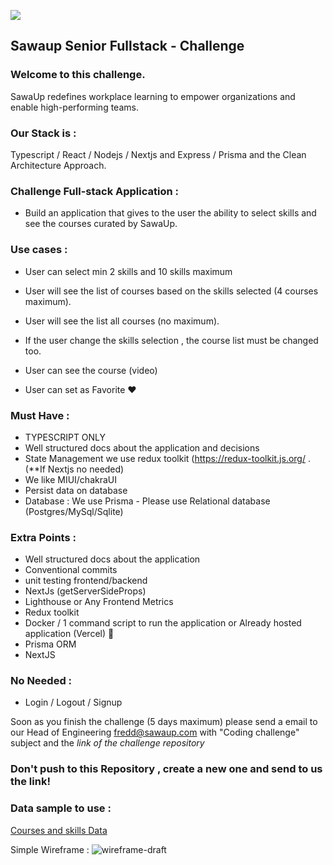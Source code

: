 ![](https://sawaup.com/assets/icons/sawaup-logo.svg)
## Sawaup Senior Fullstack - Challenge

### Welcome to this challenge.
SawaUp redefines workplace learning to empower organizations and enable high-performing teams.

### Our Stack is : 

Typescript / React / Nodejs / Nextjs and Express / Prisma and the Clean Architecture Approach.


### Challenge Full-stack Application : 

- Build an application that gives to the user the ability to select skills and see the courses curated by SawaUp.

### Use cases : 

- User can select min 2 skills and 10 skills maximum

- User will see the list of courses based on the skills selected (4 courses maximum).

- User will see the list all courses (no maximum).

- If the user change the skills selection , the course list must be changed too.

- User can see the course (video)

- User can set as Favorite :heart: 


### Must Have : 
- TYPESCRIPT ONLY
- Well structured docs about the application and decisions
- State Management  we use redux toolkit (https://redux-toolkit.js.org/  . (**If Nextjs no needed)
- We like MIUI/chakraUI
- Persist data on database
- Database : We use Prisma - Please use Relational database (Postgres/MySql/Sqlite)

### Extra Points :
- Well structured docs about the application
- Conventional commits
- unit testing frontend/backend
- NextJs (getServerSideProps)
- Lighthouse or Any Frontend Metrics
- Redux toolkit
- Docker / 1 command script to run the application or Already hosted application (Vercel) :eyes: 
- Prisma ORM
- NextJS

### No Needed : 
- Login / Logout / Signup


Soon as you finish the challenge (5 days maximum) please send a email to our Head of Engineering [fredd@sawaup.com](mailto:fredd@sawaup.com)
with "Coding challenge" subject and the _link of the challenge repository_
### Don't push to this Repository , create a new one and send to us the link!
### Data sample to use : 
[Courses and skills Data](https://docs.google.com/spreadsheets/d/1YE9h20uNXk9lwV9lFcLIMAKyh9r1X0KPnBkHB-vRk4o/edit?usp=sharing)

Simple Wireframe : 
![wireframe-draft](https://user-images.githubusercontent.com/36821426/192812920-adcd4dd2-015d-4248-8571-9f6cb0e3f174.jpeg)






